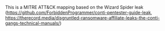 This is a MITRE ATT&CK mapping based on the Wizard Spider leak (https://github.com/ForbiddenProgrammer/conti-pentester-guide-leak, https://therecord.media/disgruntled-ransomware-affiliate-leaks-the-conti-gangs-technical-manuals/)
